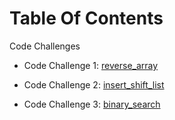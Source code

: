 # Table Of Contents

Code Challenges

- Code Challenge 1: [reverse_array](./code_challenges/code-challenge1/README.md)

- Code Challenge 2: [insert_shift_list](./code_challenges/code-challenge2/README.md)

- Code Challenge 3: [binary_search](./code_challenges/code-challenge3/README.md)

